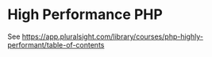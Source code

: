 # High Performance PHP

See https://app.pluralsight.com/library/courses/php-highly-performant/table-of-contents

